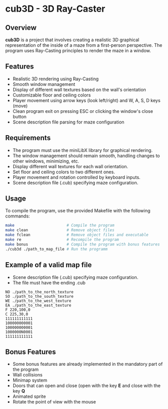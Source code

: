# cub3D - 3D Ray-Caster

## Overview

**cub3D** is a project that involves creating a realistic 3D graphical representation of the inside of a maze from a first-person perspective. The program uses Ray-Casting principles to render the maze in a window.

## Features

- Realistic 3D rendering using Ray-Casting
- Smooth window management
- Display of different wall textures based on the wall's orientation
- Customizable floor and ceiling colors
- Player movement using arrow keys (look left/right) and W, A, S, D keys (move)
- Clean program exit on pressing ESC or clicking the window's close button
- Scene description file parsing for maze configuration

## Requirements

- The program must use the miniLibX library for graphical rendering.
- The window management should remain smooth, handling changes to other windows, minimizing, etc.
- Display different wall textures for each wall orientation.
- Set floor and ceiling colors to two different ones.
- Player movement and rotation controlled by keyboard inputs.
- Scene description file (.cub) specifying maze configuration.

## Usage

To compile the program, use the provided Makefile with the following commands:

```bash
make                       # Compile the program
make clean                 # Remove object files
make fclean                # Remove object files and executable
make re                    # Recompile the program
make bonus                 # Compile the program with bonus features
./cub3d ./path_to_map_file # Run the programm
```

## Example of a valid map file

- Scene description file (.cub) specifying maze configuration.
- The file must have the ending .cub

```plaintext
NO ./path_to_the_north_texture
SO ./path_to_the_south_texture
WE ./path_to_the_west_texture
EA ./path_to_the_east_texture
F 220,100,0
C 225,30,0
111111111111
100000000001
100000000001
1000000N0001
111111111111
```

## Bonus Features

- Some bonus features are already implemented in the mandatory part of the program
- Wall collisions
- Minimap system
- Doors that can open and close (open with the key **E** and close with the key **Q**
- Animated sprite
- Rotate the point of view with the mouse
